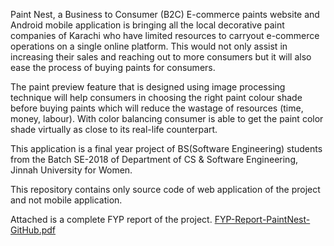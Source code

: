 Paint Nest, a Business to Consumer (B2C) E-commerce paints website and Android mobile application is bringing all the local decorative paint companies of Karachi who have limited resources to carryout e-commerce operations on a single online platform. This would not only assist in increasing their sales and reaching out to more consumers but it will also ease the process of buying paints for consumers.

The paint preview feature that is designed using image processing technique will help consumers in choosing the right paint colour shade before buying paints which will reduce the wastage of resources (time, money, labour). With color balancing consumer is able to get the paint color shade virtually as close to its real-life counterpart.

This application is a final year project of BS(Software Engineering) students from the Batch SE-2018 of Department of CS & Software Engineering, Jinnah University for Women.

This repository contains only source code of web application of the project and not mobile application.

Attached is a complete FYP report of the project.
[FYP-Report-PaintNest-GitHub.pdf](https://github.com/AyeshaKhan-2019/PaintNest/files/9650087/FYP-Report-PaintNest-GitHub.pdf)

